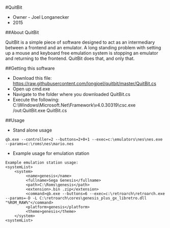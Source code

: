 #QuitBit

* Owner - Joel Longanecker
* 2015

##About QuitBit

QuitBit is a simple piece of software designed to act as an intermediary between a frontend and an emulator.
A long standing problem with setting up a mouse and keyboard free emulation system is stopping an emulator and returning to the frontend. QuitBit does that, and only that.

##Getting this software

* Download this file: https://raw.githubusercontent.com/longjoel/quitbit/master/QuitBit.cs
* Open up cmd.exe
* Navigate to the folder where you downloaded QuitBit.cs
* Execute the following: C:\Windows\Microsoft.Net\Framework\v4.0.30319\csc.exe /out:QuitBit.exe QuitBit.cs

##Usage

* Stand alone usage
```
qb.exe --controller=2 --buttons=2+0+1 --exec=c:\emulators\nes\nes.exe --params=c:\roms\nes\mario.nes
```

* Example usage for emulation station

```
Example emulation station usage:
<systemList>
    <system>
         <name>genesis</name>
         <fullname>Sega Genesis</fullname>
         <path>C:\Roms\genesis</path>
         <extension>.bin .zip</extension>
         <command>qb.exe --buttons=6 --exec=c:\retroarch\retroarch.exe --params=-D -L C:\retroarch\cores\genesis_plus_gx_libretro.dll "%ROM_RAW%"</command>
         <platform>genesis</platform>
         <theme>genesis</theme>
    </system>
<systemList>
```
